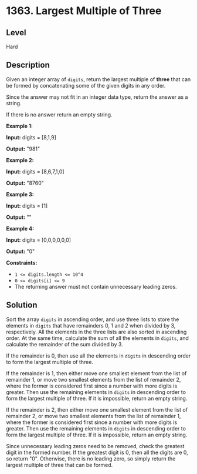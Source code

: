 # 1363. Largest Multiple of Three
## Level
Hard

## Description
Given an integer array of `digits`, return the largest multiple of **three** that can be formed by concatenating some of the given digits in any order.

Since the answer may not fit in an integer data type, return the answer as a string.

If there is no answer return an empty string.

**Example 1:**

**Input:** digits = [8,1,9]

**Output:** "981"

**Example 2:**

**Input:** digits = [8,6,7,1,0]

**Output:** "8760"

**Example 3:**

**Input:** digits = [1]

**Output:** ""

**Example 4:**

**Input:** digits = [0,0,0,0,0,0]

**Output:** "0"

**Constraints:**

* `1 <= digits.length <= 10^4`
* `0 <= digits[i] <= 9`
* The returning answer must not contain unnecessary leading zeros.

## Solution
Sort the array `digits` in ascending order, and use three lists to store the elements in `digits` that have remainders 0, 1 and 2 when divided by 3, respectively. All the elements in the three lists are also sorted in ascending order. At the same time, calculate the sum of all the elements in `digits`, and calculate the remainder of the sum divided by 3.

If the remainder is 0, then use all the elements in `digits` in descending order to form the largest multiple of three.

If the remainder is 1, then either move one smallest element from the list of remainder 1, or move two smallest elements from the list of remainder 2, where the former is considered first since a number with more digits is greater. Then use the remaining elements in `digits` in descending order to form the largest multiple of three. If it is impossible, return an empty string.

If the remainder is 2, then either move one smallest element from the list of remainder 2, or move two smallest elements from the list of remainder 1, where the former is considered first since a number with more digits is greater. Then use the remaining elements in `digits` in descending order to form the largest multiple of three. If it is impossible, return an empty string.

Since unnecessary leading zeros need to be removed, check the greatest digit in the formed number. If the greatest digit is 0, then all the digits are 0, so return "0". Otherwise, there is no leading zero, so simply return the largest multiple of three that can be formed.
